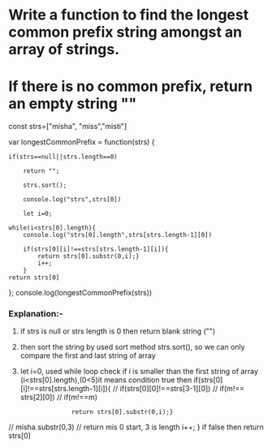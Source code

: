 # Write a function to find the longest common prefix string amongst an array of strings.
# If there is no common prefix, return an empty string ""

const strs=["misha", "miss","misti"]

var longestCommonPrefix = function(strs) {

    if(strs==null||strs.length==0)
    
        return "";
        
        strs.sort();
        
        console.log("strs",strs[0])
        
        let i=0;
    
    while(i<strs[0].length){
        console.log("strs[0].length",strs[strs.length-1][0])
        
        if(strs[0][i]!==strs[strs.length-1][i]){
            return strs[0].substr(0,i);}
            i++;
        }     
    return strs[0]
};
console.log(longestCommonPrefix(strs))

### Explanation:-
1. if strs is null or strs length is 0 then return blank string ("")
2. then sort the string by used sort method strs.sort(), so we can only compare the first and last string of array 
3. let i=0, used while loop check if i is smaller than the first string of array (i<strs[0].length),(0<5)it means condition true then 
                 if(strs[0][i]!==strs[strs.length-1][i]){
//                      if(strs[0][0]!==strs[3-1][0])
//                          if(m!== strs[2][0])
//                      if(m!==m)
                             
                     return strs[0].substr(0,i);}
//                       misha.substr(0,3)
//                        return mis  0 start, 3 is length
                       i++;
                    }
if false then return strs[0]
